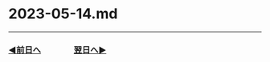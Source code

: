 # 2023-05-14.md

---
### [◀️前日へ](https://github.com/yuasys/chatty-journal/blob/main/2023/05/2023-05-13.md)&emsp;&emsp;&emsp;&emsp;[翌日へ▶️](https://github.com/yuasys/chatty-journal/blob/main/2023/05/2023-05-15.md)


